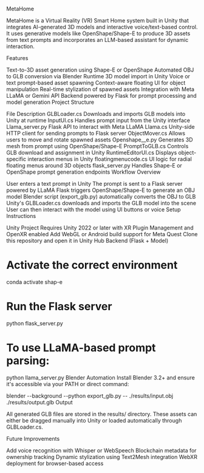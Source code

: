 MetaHome

MetaHome is a Virtual Reality (VR) Smart Home system built in Unity that integrates AI-generated 3D models and interactive voice/text-based control. It uses generative models like OpenShape/Shape-E to produce 3D assets from text prompts and incorporates an LLM-based assistant for dynamic interaction.

Features

Text-to-3D asset generation using Shape-E or OpenShape
Automated OBJ to GLB conversion via Blender
Runtime 3D model import in Unity
Voice or text prompt-based asset spawning
Context-aware floating UI for object manipulation
Real-time stylization of spawned assets
Integration with Meta LLaMA or Gemini API
Backend powered by Flask for prompt processing and model generation
Project Structure

File	Description
GLBLoader.cs	Downloads and imports GLB models into Unity at runtime
InputUI.cs	Handles prompt input from the Unity interface
Llama_server.py	Flask API to interact with Meta LLaMA
Llama.cs	Unity-side HTTP client for sending prompts to Flask server
ObjectMover.cs	Allows users to move and rotate spawned assets
Openshape__e.py	Generates 3D mesh from prompt using OpenShape/Shape-E
PromptToGLB.cs	Controls GLB download and assignment in Unity
RuntimeEditorUI.cs	Displays object-specific interaction menus in Unity
floatingmenucode.cs	UI logic for radial floating menus around 3D objects
flask_server.py	Handles Shape-E or OpenShape prompt generation endpoints
Workflow Overview

User enters a text prompt in Unity
The prompt is sent to a Flask server powered by LLaMA
Flask triggers OpenShape/Shape-E to generate an OBJ model
Blender script (export_glb.py) automatically converts the OBJ to GLB
Unity's GLBLoader.cs downloads and imports the GLB model into the scene
User can then interact with the model using UI buttons or voice
Setup Instructions

Unity Project
Requires Unity 2022 or later with XR Plugin Management and OpenXR enabled
Add WebGL or Android build support for Meta Quest
Clone this repository and open it in Unity Hub
Backend (Flask + Model)
# Activate the correct environment
conda activate shap-e

# Run the Flask server
python flask_server.py

# To use LLaMA-based prompt parsing:
python llama_server.py
Blender Automation
Install Blender 3.2+ and ensure it's accessible via your PATH or direct command:

blender --background --python export_glb.py -- ./results/input.obj ./results/output.glb
Output

All generated GLB files are stored in the results/ directory. These assets can either be dragged manually into Unity or loaded automatically through GLBLoader.cs.

Future Improvements

Add voice recognition with Whisper or WebSpeech
Blockchain metadata for ownership tracking
Dynamic stylization using Text2Mesh integration
WebXR deployment for browser-based access
